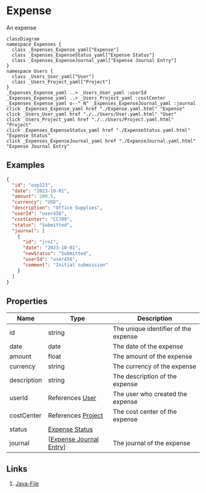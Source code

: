 # Expense
An expense
```mermaid
classDiagram
namespace Expenses {
  class _Expenses_Expense_yaml["Expense"]
  class _Expenses_ExpenseStatus_yaml["Expense Status"]
  class _Expenses_ExpenseJournal_yaml["Expense Journal Entry"]
}
namespace Users {
  class _Users_User_yaml["User"]
  class _Users_Project_yaml["Project"]
}
_Expenses_Expense_yaml ..> _Users_User_yaml :userId
_Expenses_Expense_yaml ..> _Users_Project_yaml :costCenter
_Expenses_Expense_yaml o--" N" _Expenses_ExpenseJournal_yaml :journal
click _Expenses_Expense_yaml href "./Expense.yaml.html" "Expense"
click _Users_User_yaml href "./../Users/User.yaml.html" "User"
click _Users_Project_yaml href "./../Users/Project.yaml.html" "Project"
click _Expenses_ExpenseStatus_yaml href "./ExpenseStatus.yaml.html" "Expense Status"
click _Expenses_ExpenseJournal_yaml href "./ExpenseJournal.yaml.html" "Expense Journal Entry"
```

## Examples
```json
{
  "id": "exp123",
  "date": "2023-10-01",
  "amount": 200.5,
  "currency": "USD",
  "description": "Office Supplies",
  "userId": "user456",
  "costCenter": "CC789",
  "status": "Submitted",
  "journal": [
    {
      "id": "jrn1",
      "date": "2023-10-01",
      "newStatus": "Submitted",
      "userId": "user456",
      "comment": "Initial submission"
    }
  ]
}
```



## Properties
| Name | Type | Description |
|------|------|-------------|
| id | string | The unique identifier of the expense |
| date | date | The date of the expense |
| amount | float | The amount of the expense |
| currency | string | The currency of the expense |
| description | string | The description of the expense |
| userId | References [User](./../Users/User.yaml.md) | The user who created the expense |
| costCenter | References [Project](./../Users/Project.yaml.md) | The cost center of the expense |
| status | [Expense Status](./ExpenseStatus.yaml.md) |  |
| journal | [[Expense Journal Entry](./ExpenseJournal.yaml.md)] | The journal of the expense |


## Links
1. [Java-File](./java/Expense.java)
